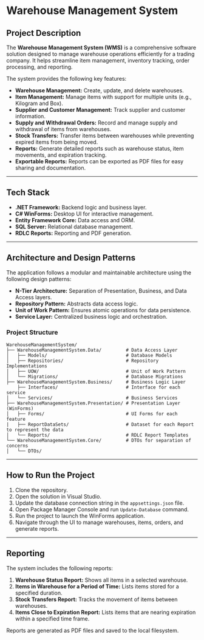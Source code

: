 # Warehouse Management System

## Project Description
The **Warehouse Management System (WMS)** is a comprehensive software solution designed to manage warehouse operations efficiently for a trading company. It helps streamline item management, inventory tracking, order processing, and reporting.

The system provides the following key features:
- **Warehouse Management:** Create, update, and delete warehouses.
- **Item Management:** Manage items with support for multiple units (e.g., Kilogram and Box).
- **Supplier and Customer Management:** Track supplier and customer information.
- **Supply and Withdrawal Orders:** Record and manage supply and withdrawal of items from warehouses.
- **Stock Transfers:** Transfer items between warehouses while preventing expired items from being moved.
- **Reports:** Generate detailed reports such as warehouse status, item movements, and expiration tracking.
- **Exportable Reports:** Reports can be exported as PDF files for easy sharing and documentation.

---

## Tech Stack
- **.NET Framework:** Backend logic and business layer.
- **C# WinForms:** Desktop UI for interactive management.
- **Entity Framework Core:** Data access and ORM.
- **SQL Server:** Relational database management.
- **RDLC Reports:** Reporting and PDF generation.

---

## Architecture and Design Patterns
The application follows a modular and maintainable architecture using the following design patterns:
- **N-Tier Architecture:** Separation of Presentation, Business, and Data Access layers.
- **Repository Pattern:** Abstracts data access logic.
- **Unit of Work Pattern:** Ensures atomic operations for data persistence.
- **Service Layer:** Centralized business logic and orchestration.

### Project Structure
```
WarehouseManagementSystem/
├── WarehouseManagementSystem.Data/         # Data Access Layer
│   ├── Models/                             # Database Models
│   ├── Repositories/                       # Repository Implementations
│   ├── UOW/                                # Unit of Work Pattern
│   └── Migrations/                         # Database Migrations
├── WarehouseManagementSystem.Business/     # Business Logic Layer
    ├── Interfaces/                         # Interface for each service
│   └── Services/                           # Business Services
├── WarehouseManagementSystem.Presentation/ # Presentation Layer (WinForms)
│   ├── Forms/                              # UI Forms for each feature
|   ├── ReportDataSets/                     # Dataset for each Report to represent the data
│   └── Reports/                            # RDLC Report Templates
└── WarehouseManagementSystem.Core/         # DTOs for separation of concerns
│   └── DTOs/     
```

---

## How to Run the Project
1. Clone the repository.
2. Open the solution in Visual Studio.
3. Update the database connection string in the `appsettings.json` file.
4. Open Package Manager Console and run `Update-Database` command. 
5. Run the project to launch the WinForms application.
6. Navigate through the UI to manage warehouses, items, orders, and generate reports.

---

## Reporting
The system includes the following reports:
1. **Warehouse Status Report:** Shows all items in a selected warehouse.
2. **Items in Warehouse for a Period of Time:** Lists items stored for a specified duration.
3. **Stock Transfers Report:** Tracks the movement of items between warehouses.
4. **Items Close to Expiration Report:** Lists items that are nearing expiration within a specified time frame.

Reports are generated as PDF files and saved to the local filesystem.


